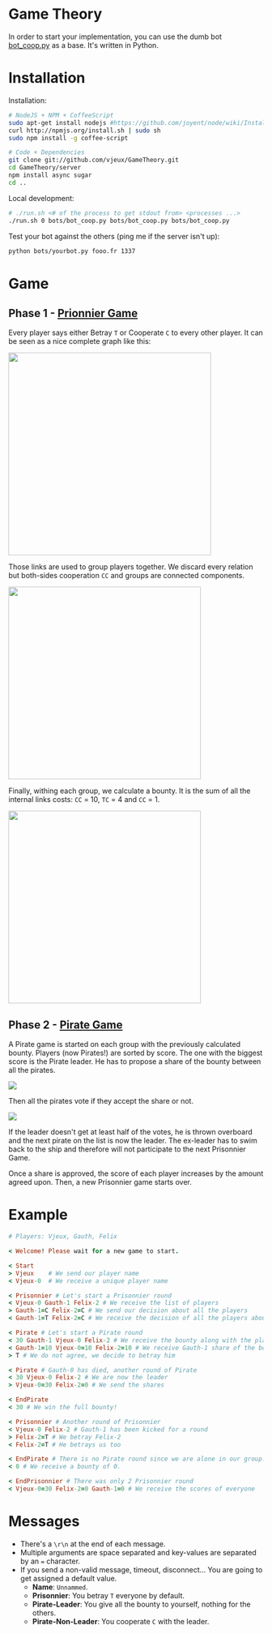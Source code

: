 Game Theory
===========

In order to start your implementation, you can use the dumb bot [bot_coop.py](https://github.com/vjeux/GameTheory/blob/master/bots/bot_coop.py) as a base. It's written in Python.

Installation
============

Installation:

```bash
# NodeJS + NPM + CoffeeScript
sudo apt-get install nodejs #https://github.com/joyent/node/wiki/Installing-Node.js-via-package-manager
curl http://npmjs.org/install.sh | sudo sh
sudo npm install -g coffee-script

# Code + Dependencies
git clone git://github.com/vjeux/GameTheory.git
cd GameTheory/server
npm install async sugar
cd ..
```

Local development:

```bash
# ./run.sh <# of the process to get stdout from> <processes ...>
./run.sh 0 bots/bot_coop.py bots/bot_coop.py bots/bot_coop.py
```

Test your bot against the others (ping me if the server isn't up):

```bash
python bots/yourbot.py fooo.fr 1337
```

Game
====

Phase 1 - [Prionnier Game](http://en.wikipedia.org/wiki/Prisoner%27s_dilemma)
---------

Every player says either Betray ```T``` or Cooperate ```C``` to every other player. It can be seen as a nice complete graph like this:

<img src="http://fooo.fr/~vjeux/epita/game-theory/images/prionnier_1.png" width="400px" />

Those links are used to group players together. We discard every relation but both-sides cooperation ```CC``` and groups are connected components.

<img src="http://fooo.fr/~vjeux/epita/game-theory/images/prionnier_2.png" width="380px" />

Finally, withing each group, we calculate a bounty. It is the sum of all the internal links costs: ```CC``` = 10, ```TC``` = 4 and ```CC``` = 1.

<img src="http://fooo.fr/~vjeux/epita/game-theory/images/prionnier_3.png" width="380px" />

Phase 2 - [Pirate Game](http://euclid.trentu.ca/math/bz/pirates_gold.pdf)
------

A Pirate game is started on each group with the previously calculated bounty. Players (now Pirates!) are sorted by score. The one with the biggest score is the Pirate leader. He has to propose a share of the bounty between all the pirates.

<img src="http://fooo.fr/~vjeux/epita/game-theory/images/pirate_1.png" />

Then all the pirates vote if they accept the share or not.

<img src="http://fooo.fr/~vjeux/epita/game-theory/images/pirate_2.png" />

If the leader doesn't get at least half of the votes, he is thrown overboard and the next pirate on the list is now the leader. The ex-leader has to swim back to the ship and therefore will not participate to the next Prisonnier Game.

Once a share is approved, the score of each player increases by the amount agreed upon. Then, a new Prisonnier game starts over.


Example
=======

```ruby
# Players: Vjeux, Gauth, Felix

< Welcome! Please wait for a new game to start.

< Start
> Vjeux    # We send our player name
< Vjeux-0  # We receive a unique player name

< Prisonnier # Let's start a Prisonnier round
< Vjeux-0 Gauth-1 Felix-2 # We receive the list of players
> Gauth-1=C Felix-2=C # We send our decision about all the players
< Gauth-1=T Felix-2=C # We receive the decision of all the players about us

< Pirate # Let's start a Pirate round
< 30 Gauth-1 Vjeux-0 Felix-2 # We receive the bounty along with the players sorted by hierarchy
< Gauth-1=10 Vjeux-0=10 Felix-2=10 # We receive Gauth-1 share of the bounty
> T # We do not agree, we decide to betray him

< Pirate # Gauth-0 has died, another round of Pirate
< 30 Vjeux-0 Felix-2 # We are now the leader
> Vjeux-0=30 Felix-2=0 # We send the shares

< EndPirate
< 30 # We win the full bounty!

< Prisonnier # Another round of Prisonnier
< Vjeux-0 Felix-2 # Gauth-1 has been kicked for a round
> Felix-2=T # We betray Felix-2
< Felix-2=T # He betrays us too

< EndPirate # There is no Pirate round since we are alone in our group.
< 0 # We receive a bounty of 0.

< EndPrisonnier # There was only 2 Prisonnier round
< Vjeux-0=30 Felix-2=0 Gauth-1=0 # We receive the scores of everyone
```

Messages
========

* There's a ```\r\n``` at the end of each message.
* Multiple arguments are space separated and key-values are separated by an ```=``` character.
* If you send a non-valid message, timeout, disconnect... You are going to get assigned a default value.
  * **Name**: ```Unnammed```.
  * **Prisonnier**: You betray ```T``` everyone by default.
  * **Pirate-Leader**: You give all the bounty to yourself, nothing for the others.
  * **Pirate-Non-Leader**: You cooperate ```C``` with the leader.

